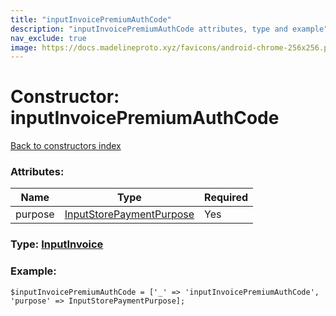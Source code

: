 ```yaml
---
title: "inputInvoicePremiumAuthCode"
description: "inputInvoicePremiumAuthCode attributes, type and example"
nav_exclude: true
image: https://docs.madelineproto.xyz/favicons/android-chrome-256x256.png
---
```

# Constructor: inputInvoicePremiumAuthCode  
[Back to constructors index](/API_docs/constructors/index.html)



### Attributes:

| Name     |    Type       | Required |
|----------|---------------|----------|
|purpose|[InputStorePaymentPurpose](/API_docs/types/InputStorePaymentPurpose.html) | Yes|



### Type: [InputInvoice](/API_docs/types/InputInvoice.html)


### Example:

```
$inputInvoicePremiumAuthCode = ['_' => 'inputInvoicePremiumAuthCode', 'purpose' => InputStorePaymentPurpose];
```  
